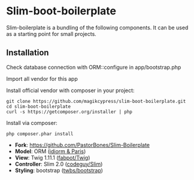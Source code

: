 # Slim-boot-boilerplate

Slim-boilerplate is a bundling of the following components. It can be used as a starting point for small projects.

## Installation

Check database connection with ORM::configure in app/bootstrap.php 

Import all vendor for this app

Install official vendor with composer in your project:

```
git clone https://github.com/magikcypress/slim-boot-boilerplate.git
cd slim-boot-boilerplate
curl -s https://getcomposer.org/installer | php
```

Install via composer:

```
php composer.phar install
```


* __Fork__: https://github.com/PastorBones/Slim-Boilerplate
* __Model__: ORM ([idiorm & Paris](http://j4mie.github.io/idiormandparis/))
* __View__: Twig 1.11.1 ([fabpot/Twig](https://github.com/fabpot/Twig))
* __Controller__: Slim 2.0 ([codeguy/Slim](https://github.com/codeguy/Slim))
* __Styling__: bootstrap ([twbs/bootstrap](https://github.com/twbs/bootstrap))
